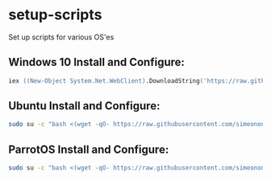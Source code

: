 # setup-scripts
Set up scripts for various OS'es


## Windows 10 Install and Configure:
```ps
iex ((New-Object System.Net.WebClient).DownloadString('https://raw.githubusercontent.com/simeononsecurity/setup-scripts/main/windows10.ps1'))
```

## Ubuntu Install and Configure:
```bash
sudo su -c "bash <(wget -qO- https://raw.githubusercontent.com/simeononsecurity/setup-scripts/main/ubuntu.sh)" root
```

## ParrotOS Install and Configure:
```bash
sudo su -c "bash <(wget -qO- https://raw.githubusercontent.com/simeononsecurity/setup-scripts/main/parrot.sh)" root
```
